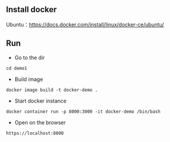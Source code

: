 ## Install docker
Ubuntu：https://docs.docker.com/install/linux/docker-ce/ubuntu/

## Run

* Go to the dir
```
cd demo1
```

* Build image
```
docker image build -t docker-demo .
```

* Start docker instance
```
docker container run -p 8000:3000 -it docker-demo /bin/bash
```

* Open on the browser
```
https://localhost:8000
````



